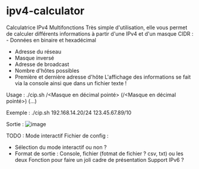 # ipv4-calculator
Calculatrice IPv4 Multifonctions
Très simple d'utilisation, elle vous permet de calculer différents informations à partir d'une IPv4 et d'un masque CIDR : - Données en binaire et hexadécimal
- Adresse du réseau
- Masque inversé
- Adresse de broadcast
- Nombre d'hôtes possibles
- Première et dernière adresse d'hôte
L'affichage des informations se fait via la console ainsi que dans un fichier texte !

Usage : ./cip.sh <IPv4>/<Masque en décimal pointé> (<IPv4>/<Masque en décimal pointé>) (...)

Exemple : ./cip.sh 192.168.14.20/24 123.45.67.89/10

Sortie : 
![image](https://user-images.githubusercontent.com/59097429/116513398-cf9d0880-a8c9-11eb-985c-2ab34f2b9fdc.png)

TODO :
Mode interactif
Fichier de config :
  - Sélection du mode interactif ou non ?
  - Format de sortie : Console, fichier (fotmat de fichier ? csv, txt) ou les deux
Fonction pour faire un joli cadre de présentation
Support IPv6 ?
